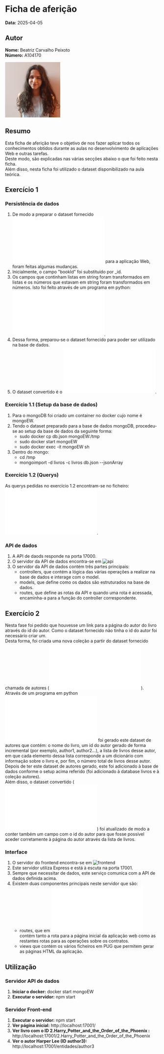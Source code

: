 # Ficha de aferição

**Data:** 2025-04-05

## Autor

**Nome:** Beatriz Carvalho Peixoto  
**Número:** A104170  

![Fotografia de identificação](../foto_identificacao.png)

## Resumo 
Esta ficha de aferição teve o objetivo de nos fazer aplicar todos os conhecimentos obtidos durante as aulas no desenvolvimento de aplicações Web e outras tarefas.  
Deste modo, são explicadas nas várias secções abaixo o que foi feito nesta ficha.  
Além disso, nesta ficha foi utilizado o dataset disponibilizado na aula teórica.

## Exercício 1

### Persistência de dados
1. De modo a preparar o dataset fornecido ![dataset.json](ex1/api/dataset.json) para a aplicação Web, foram feitas algumas mudanças.
2. Inicialmente, o campo "bookId" foi substituído por _id. 
3. Os campos que continham listas em string foram transformados em listas e os números que estavam em string foram transformados em números. Isto foi feito através de um programa em python: ![dataset.py](ex1/api/database/dataset.py).
4. Dessa forma, preparou-se o dataset fornecido para poder ser utilizado na base de dados.
5. O dataset convertido é o ![db.json](ex1/api/db.json).

### Exercício 1.1 (Setup da base de dados)
1. Para o mongoDB foi criado um container no docker cujo nome é mongoEW.
2. Tendo o dataset preparado para a base de dados mongoDB, procedeu-se ao setup da base de dados da seguinte forma:
    - sudo docker cp db.json mongoEW:/tmp
    - sudo docker start mongoEW
    - sudo docker exec -it mongoEW sh
3. Dentro do mongo:
    - cd /tmp
    - mongoimport -d livros -c livros db.json --jsonArray

### Exercício 1.2 (Querys)
As querys pedidas no exercício 1.2 encontram-se no ficheiro: ![queries.txt](ex1/queries.txt). 

### API de dados
1. A API de daods responde na porta 17000.
2. O servidor da API de dados encontra-se em ![api](ex1/api/)
3. O servidor da API de dados contém três partes principais:
    - controllers, que contém a lógica das várias operações a realizar na base de dados e interage com o model.
    - models, que define como os dados são estruturados na base de dados.
    - routes, que define as rotas da API e quando uma rota é acessada, encaminha-a para a função do controller correspondente.

## Exercício 2
Nesta fase foi pedido que houvesse um link para a página do autor do livro através do id do autor. Como o dataset fornecido não tinha o id do autor foi necessário criar um.  
Desta forma, foi criada uma nova coleção a partir do dataset fornecido chamada de autores (![autores.json](ex1/api/autores.json)).  
Através de um programa em python ![gerarDB.py](ex1/api/database/gerarDB.py) foi gerado este dataset de autores que contém: o nome do livro, um id do autor gerado de forma incremental (por exemplo, author1, author2...), a lista de livros desse autor, em que cada elemento dessa lista corresponde a um dicionário com informação sobre o livro e, por fim, o número total de livros desse autor.  
Depois de ter este dataset de autores gerado, este foi adicionado à base de dados conforme o setup acima referido (foi adicionado à database livros e à coleção autores).  
Além disso, o dataset convertido (![db.json](ex1/api/db.json)) foi atualizado de modo a conter também um campo com o id do autor para que fosse possível aceder corretamente à página do autor através da lista de livros.


### Interface
1. O servidor do frontend encontra-se em ![frontend](ex2/frontend/)
2. Este servidor utiliza Express e está à escuta na porta 17001.
3. Sempre que necessitar de dados, este serviço comunica com a API de dados definida acima.
4. Existem duas componentes principais neste servidor que são:
    - routes, que em ![index.js](ex2/frontend/routes/index.js) contém tanto a rota para a página inicial da aplicação web como as restantes rotas para as operações sobre os contratos. 
    - views que contém os vários ficheiros em PUG que permitem gerar as páginas HTML da aplicação.

## Utilização
### Servidor API de dados
1. **Iniciar o docker:** docker start mongoEW
2. **Executar o servidor:** npm start

### Servidor Front-end
1. **Executar o servidor:** npm start
2. **Ver página inicial:** http://localhost:17001/
3. **Ver livro com o ID 2.Harry_Potter_and_the_Order_of_the_Phoenix :** http://localhost:17001/2.Harry_Potter_and_the_Order_of_the_Phoenix
4. **Ver o autor Harper Lee (ID author3):** http://localhost:17001/entidades/author3
